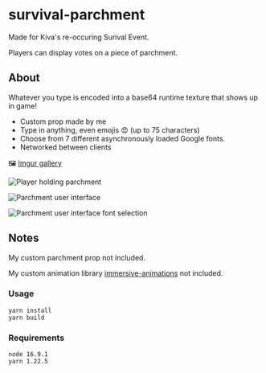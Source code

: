 # survival-parchment

Made for Kiva's re-occuring Surival Event.

Players can display votes on a piece of parchment.

## About

Whatever you type is encoded into a base64 runtime texture that shows up in game!
- Custom prop made by me
- Type in anything, even emojis 😍 (up to 75 characters)
- Choose from 7 different asynchronously loaded Google fonts.
- Networked between clients

🖼️ [Imgur gallery](https://imgur.com/a/kivas-survival-parchment-prop-MipEJpT)

![Player holding parchment](https://imgur.com/wYRjHXL.jpg "Player holding a piece of parchment with the name 'Bones' on it")

![Parchment user interface](https://imgur.com/Ukf2R2E.jpg "Parchment user interface in the style of nopixel 4.0")

![Parchment user interface font selection](https://imgur.com/SfQqh4n.jpg "Font select dropdown in the style of nopixel 4.0")

## Notes

My custom parchment prop not included.

My custom animation library [immersive-animations](https://github.com/tadjh/immersive-animations) not included.

### Usage

    yarn install
    yarn build
    
### Requirements

    node 16.9.1
    yarn 1.22.5
